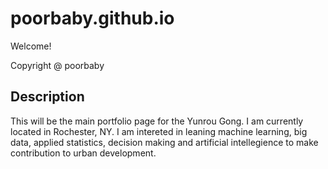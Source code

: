 # poorbaby.github.io
Welcome!

Copyright @ poorbaby

## Description
This will be the main portfolio page for the Yunrou Gong. I am
currently located in Rochester, NY. I am intereted in leaning machine learning, big data, 
applied statistics, decision making and artificial intellegience to make contribution to urban development.


